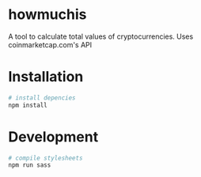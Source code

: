 # howmuchis
A tool to calculate total values of cryptocurrencies. Uses coinmarketcap.com's API

# Installation
````bash
# install depencies
npm install
````

# Development
```bash
# compile stylesheets
npm run sass
```
